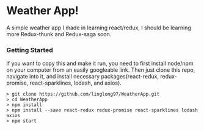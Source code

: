 # Weather App!

A simple weather app I made in learning react/redux, I should be learning more Redux-thunk and Redux-saga soon.

### Getting Started

If you want to copy this and make it run, you need to first install node/npm on your computer from an easily googleable link. Then just clone this repo, navigate into it, and install necessary packages(react-redux, redux-promise, react-sparklines, lodash, and axios).

```
> git clone https://github.com/linglong97/WeatherApp.git
> cd WeatherApp
> npm install
> npm install --save react-redux redux-promise react-sparklines lodash axios
> npm start
```
